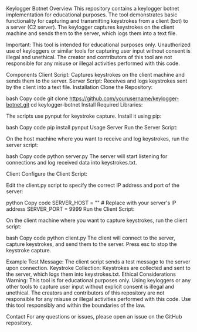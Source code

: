 Keylogger Botnet
Overview
This repository contains a keylogger botnet implementation for educational purposes. The tool demonstrates basic functionality for capturing and transmitting keystrokes from a client (bot) to a server (C2 server). The keylogger captures keystrokes on the client machine and sends them to the server, which logs them into a text file.

Important: This tool is intended for educational purposes only. Unauthorized use of keyloggers or similar tools for capturing user input without consent is illegal and unethical. The creator and contributors of this tool are not responsible for any misuse or illegal activities performed with this code.

Components
Client Script: Captures keystrokes on the client machine and sends them to the server.
Server Script: Receives and logs keystrokes sent by the client into a text file.
Installation
Clone the Repository:

bash
Copy code
git clone https://github.com/yourusername/keylogger-botnet.git
cd keylogger-botnet
Install Required Libraries:

The scripts use pynput for keystroke capture. Install it using pip:

bash
Copy code
pip install pynput
Usage
Server
Run the Server Script:

On the host machine where you want to receive and log keystrokes, run the server script:

bash
Copy code
python server.py
The server will start listening for connections and log received data into keystrokes.txt.

Client
Configure the Client Script:

Edit the client.py script to specify the correct IP address and port of the server:

python
Copy code
SERVER_HOST = ""  # Replace with your server's IP address
SERVER_PORT = 9999
Run the Client Script:

On the client machine where you want to capture keystrokes, run the client script:

bash
Copy code
python client.py
The client will connect to the server, capture keystrokes, and send them to the server. Press esc to stop the keystroke capture.

Example
Test Message: The client script sends a test message to the server upon connection.
Keystroke Collection: Keystrokes are collected and sent to the server, which logs them into keystrokes.txt.
Ethical Considerations
Warning: This tool is for educational purposes only. Using keyloggers or any other tools to capture user input without explicit consent is illegal and unethical. The creators and contributors of this repository are not responsible for any misuse or illegal activities performed with this code. Use this tool responsibly and within the boundaries of the law.

Contact
For any questions or issues, please open an issue on the GitHub repository.
